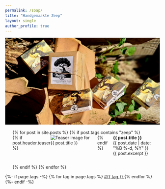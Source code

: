 ```yaml
---
permalink: /soap/
title: "Handgemaakte Zeep"
layout: single
author_profile: true
---
```

![zeep verpakkingen](/assets/images/zeep1.jpg "mooie zeepjes")
<div class="custom-list-container">
<ul style="list-style-type: none;">
    {% for post in site.posts %}
        {% if post.tags contains "zeep" %}
            <li style="margin-bottom: 2em;">
                <a href="{{ post.url }}" style="text-decoration:none;">
                    <div style="display: flex; align-items: flex-start;">
                        {% if post.header.teaser %}
                            <img src="{{ post.header.teaser }}" alt="Teaser image for {{ post.title }}" style="max-width:200px; margin-right:1em;">
                        {% endif %}
                        <div>
                            <div style="font-weight:bold;">{{ post.title }}</div>
                            <div id="custom-post-date">
                                {{ post.date | date: "%B %-d, %Y" }}
                            </div>
                            <div>{{ post.excerpt }}</div>
                        </div>
                    </div>
                </a>
            </li>
        {% endif %}
    {% endfor %}
</ul>
</div>
{%- if page.tags -%}
        {% for tag in page.tags %}
                <a href="{{site.baseurl}}/archive.html#{{tag | slugize}}">
                        #{{ tag }}
                </a>
        {% endfor %}
{%- endif -%}
